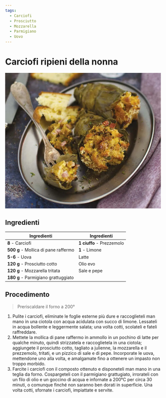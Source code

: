 ```yaml
---
tags:
  - Carciofi
  - Prosciutto
  - Mozzarella
  - Parmigiano
  - Uovo
---
```

# Carciofi ripieni della nonna

![](../../img/Carciofi-ripieni-della-nonna.webp)

## Ingredienti

| Ingredienti                  | Ingredienti             |
| ---------------------------- | ----------------------- |
| **8** - Carciofi | **1 ciuffo** - Prezzemolo |
| **500 g** - Mollica di pane raffermo | **1** - Limone |
| **5-6** - Uova | Latte |
| **120 g** - Prosciutto cotto | Olio evo |
| **120 g** - Mozzarella tritata | Sale e pepe |
| **180 g** - Parmigiano grattuggiato | |

## Procedimento

> Preriscaldare il forno a 200°

1. Pulite i carciofi, eliminate le foglie esterne più dure e raccoglieteli man mano in una ciotola con acqua acidulata con succo di limone. Lessateli in acqua bollente e leggermente salata; una volta cotti, scolateli e fateli raffreddare.
1. Mettete la mollica di pane raffermo in ammollo in un pochino di latte per qualche minuto, quindi strizzatela e raccoglietela in una ciotola; aggiungete il prosciutto cotto, tagliato a julienne, la mozzarella e il prezzemolo, tritati, e un pizzico di sale e di pepe. Incorporate le uova, mettendone uno alla volta, e amalgamate fino a ottenere un impasto non troppo morbido.
1. Farcite i carciofi con il composto ottenuto e disponeteli man mano in una teglia da forno. Cospargeteli con il parmigiano grattugiato, irrorateli con un filo di olio e un goccino di acqua e infornate a 200°C per circa 30 minuti, o comunque finché non saranno ben dorati in superficie. Una volta cotti, sfornate i carciofi, impiattate e servite.
